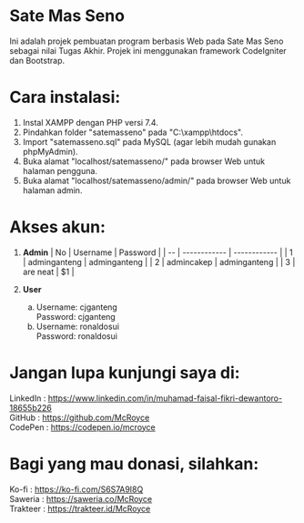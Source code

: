 # Sate Mas Seno
Ini adalah projek pembuatan program berbasis Web pada Sate Mas Seno sebagai nilai Tugas Akhir.
Projek ini menggunakan framework CodeIgniter dan Bootstrap.

# Cara instalasi:
1. Instal XAMPP dengan PHP versi 7.4.
2. Pindahkan folder "satemasseno" pada "C:\xampp\htdocs\".
3. Import "satemasseno.sql" pada MySQL (agar lebih mudah gunakan phpMyAdmin).
4. Buka alamat "localhost/satemasseno/" pada browser Web untuk halaman pengguna.
5. Buka alamat "localhost/satemasseno/admin/" pada browser Web untuk halaman admin.

# Akses akun:
1. <b>Admin</b>
| No | Username     | Password     |
| -- | ------------ | ------------ |
| 1  | adminganteng | adminganteng |
| 2  | admincakep   | adminganteng |
| 3  | are neat     | $1           |

2. <b>User</b>
   <ol type="a">
   <li>Username: cjganteng</li>
       Password: cjganteng<br>
   <li>Username: ronaldosui</li>
       Password: ronaldosui<br>
   </ol>
   

# Jangan lupa kunjungi saya di:
LinkedIn : https://www.linkedin.com/in/muhamad-faisal-fikri-dewantoro-18655b226<br>
GitHub   : https://github.com/McRoyce<br>
CodePen  : https://codepen.io/mcroyce<br>

# Bagi yang mau donasi, silahkan:
Ko-fi    : https://ko-fi.com/S6S7A9I8Q<br>
Saweria  : https://saweria.co/McRoyce<br>
Trakteer : https://trakteer.id/McRoyce<br>
